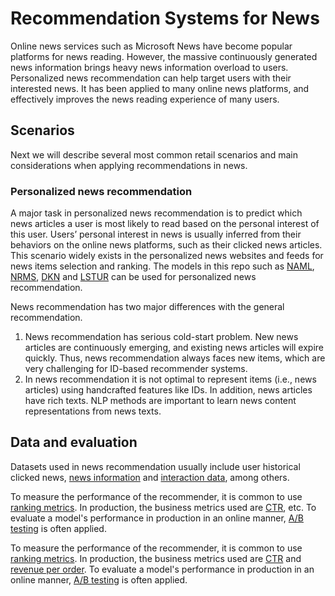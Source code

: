 # Recommendation Systems for News

Online news services such as Microsoft News have become popular platforms for news reading. However, the massive continuously generated news information brings heavy news information overload to users. Personalized news recommendation can help target users with their interested news. It has been applied to many online news platforms, and effectively improves the news reading experience of many users.

## Scenarios

Next we will describe several most common retail scenarios and main considerations when applying recommendations in news.

### Personalized news recommendation

A major task in personalized news recommendation is to predict which news articles a user is most likely to read based on the personal interest of this user. Users’ personal interest in news is usually inferred from their behaviors on the online news platforms, such as their clicked news articles. This scenario widely exists in the personalized news websites and feeds for news items selection and ranking. The models in this repo such as [NAML](../../examples/00_quick_start/naml_synthetic.ipynb), [NRMS](../../examples/00_quick_start/nrms_synthetic.ipynb), [DKN](../../examples/00_quick_start/dkn_MIND_dataset.ipynb) and [LSTUR](../../example/00_quick_start/lstur_synthetic.ipynb) can be used for personalized news recommendation.

News recommendation has two major differences with the general recommendation.
1. News recommendation has serious cold-start problem. New news articles are continuously emerging, and existing news articles will expire quickly. Thus, news recommendation always faces new items, which are very challenging for ID-based recommender systems.  
2. In news recommendation it is not optimal to represent items (i.e., news articles) using handcrafted features like IDs. In addition, news articles have rich texts. NLP methods are important to learn news content representations from news texts. 

## Data and evaluation

Datasets used in news recommendation usually include user historical clicked news, [news information](../../GLOSSARY.md) and [interaction data](../../GLOSSARY.md), among others.

To measure the performance of the recommender, it is common to use [ranking metrics](../../GLOSSARY.md). In production, the business metrics used are [CTR](../../GLOSSARY.md), etc. To evaluate a model's performance in production in an online manner, [A/B testing](../../GLOSSARY.md) is often applied.

To measure the performance of the recommender, it is common to use [ranking metrics](../../GLOSSARY.md). In production, the business metrics used are [CTR](../../GLOSSARY.md) and [revenue per order](../../GLOSSARY.md). To evaluate a model's performance in production in an online manner, [A/B testing](../../GLOSSARY.md) is often applied.